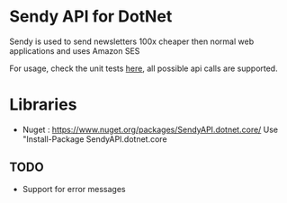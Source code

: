 # Sendy API for DotNet

Sendy is used to send newsletters 100x cheaper then normal web applications and uses Amazon SES

For usage, check the unit tests [here](https://github.com/NicoJuicy/SendyAPI.dotnet/blob/master/SendApi.Tests/Tests.cs), all possible api calls are supported.

 # Libraries
 - Nuget : https://www.nuget.org/packages/SendyAPI.dotnet.core/
   Use "Install-Package SendyAPI.dotnet.core

## TODO
- Support for error messages
